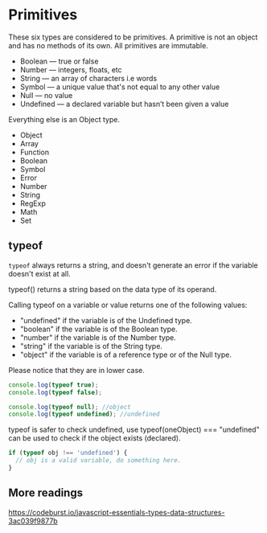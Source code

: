 # Primitives

These six types are considered to be primitives. A primitive is not an object and has no methods of its own. All primitives are immutable.

- Boolean — true or false
- Number — integers, floats, etc
- String — an array of characters i.e words
- Symbol — a unique value that's not equal to any other value
- Null — no value
- Undefined — a declared variable but hasn’t been given a value

Everything else is an Object type.

- Object
- Array
- Function
- Boolean
- Symbol
- Error
- Number
- String
- RegExp
- Math
- Set

## typeof

`typeof` always returns a string, and doesn't generate an error if the variable doesn't exist at all.

typeof() returns a string based on the data type of its operand.

Calling typeof on a variable or value returns one of the following values:

- "undefined" if the variable is of the Undefined type.
- "boolean" if the variable is of the Boolean type.
- "number" if the variable is of the Number type.
- "string" if the variable is of the String type.
- "object" if the variable is of a reference type or of the Null type.

Please notice that they are in lower case.

```js
console.log(typeof true);
console.log(typeof false);

console.log(typeof null); //object
console.log(typeof undefined); //undefined
```

typeof is safer to check undefined, use typeof(oneObject) === "undefined" can be used to check if the object exists (declared).

```js
if (typeof obj !== 'undefined') {
  // obj is a valid variable, do something here.
}
```

## More readings

<https://codeburst.io/javascript-essentials-types-data-structures-3ac039f9877b>

